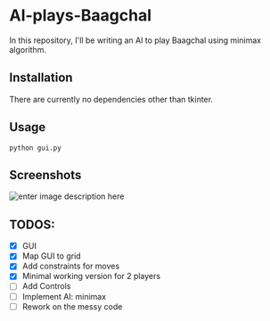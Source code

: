 # AI-plays-Baagchal  
In this repository, I'll be writing an AI to play Baagchal using minimax algorithm.  
  
## Installation
There are currently no dependencies other than tkinter.

## Usage
``python gui.py``
  
## Screenshots
  ![enter image description here](https://raw.githubusercontent.com/sarangbishal/AI-plays-Baagchal/master/images/screenshots/sc1.JPG)
  
## TODOS:

 - [x] GUI
 - [x] Map GUI to grid
 - [x] Add constraints for moves
 - [x] Minimal working version for 2 players
 - [ ] Add Controls
 - [ ] Implement AI: minimax
 - [ ] Rework on the messy code
